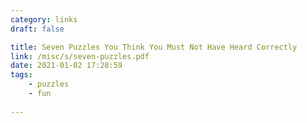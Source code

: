 ```yaml
---
category: links
draft: false

title: Seven Puzzles You Think You Must Not Have Heard Correctly
link: /misc/s/seven-puzzles.pdf
date: 2021-01-02 17:28:59
tags:
    - puzzles
    - fun
    
---
```


